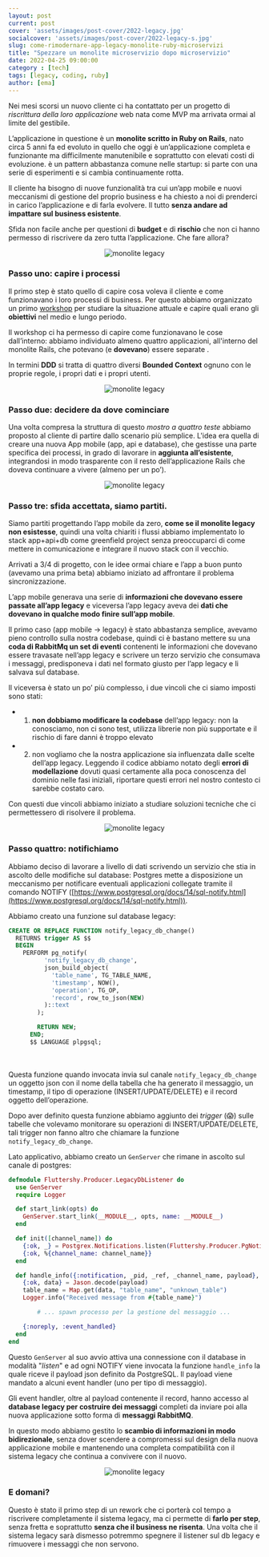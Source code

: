 ```yaml
---
layout: post
current: post
cover: 'assets/images/post-cover/2022-legacy.jpg'
socialcover: 'assets/images/post-cover/2022-legacy-s.jpg'
slug: come-rimodernare-app-legacy-monolite-ruby-microservizi
title: "Spezzare un monolite microservizio dopo microservizio"
date: 2022-04-25 09:00:00
category : [tech]
tags: [legacy, coding, ruby]
author: [ema]
---
```


Nei mesi scorsi un nuovo cliente ci ha contattato per un progetto di _riscrittura della loro applicazione_ web nata come MVP ma arrivata ormai al limite del gestibile.

L’applicazione in questione è un **monolite scritto in Ruby on Rails**, nato circa 5 anni fa ed evoluto in quello che oggi è un’applicazione completa e funzionante ma difficilmente manutenibile e soprattutto con elevati costi di evoluzione. &egrave; un pattern abbastanza comune nelle startup: si parte con una serie di esperimenti e si cambia continuamente rotta.

Il cliente ha bisogno di nuove funzionalità tra cui un’app mobile e nuovi meccanismi di gestione del proprio business e ha chiesto a noi di prenderci in carico l’applicazione e di farla evolvere. Il tutto **senza andare ad impattare sul business esistente**.

Sfida non facile anche per questioni di **budget** e di **rischio** che non ci hanno permesso di riscrivere da zero tutta l’applicazione. Che fare allora?

<figure style="text-align:center"><img src="/assets/images/post-content/legacy/legacy_s_001.png" alt="monolite legacy" /></figure>

### Passo uno: capire i processi
Il primo step è stato quello di capire cosa voleva il cliente e come funzionavano i loro processi di business. Per questo abbiamo organizzato un primo [workshop](https://blog.codiceplastico.com/progettare-applicazioni-utili-per-i-clienti-pt2) per studiare la situazione attuale e capire quali erano gli **obiettivi** nel medio e lungo periodo.

Il workshop ci ha permesso di capire come funzionavano le cose dall’interno: abbiamo individuato almeno quattro applicazioni, all'interno del monolite Rails, che potevano (e **dovevano**) essere separate .

In termini **DDD** si tratta di quattro diversi **Bounded Context** ognuno con le proprie regole, i propri dati e i propri utenti.

<figure style="text-align:center"><img src="/assets/images/post-content/legacy/legacy_l_001.png" alt="monolite legacy" /></figure>

### Passo due: decidere da dove cominciare

Una volta compresa la struttura di questo _mostro a quattro teste_ abbiamo proposto al cliente di partire dallo scenario più semplice. L'idea era quella di creare una nuova App mobile (app, api e database), che gestisse una parte specifica dei processi, in grado di lavorare in **aggiunta all’esistente**, integrandosi in modo trasparente con il resto dell’applicazione Rails che doveva continuare a vivere (almeno per un po’).

<figure style="text-align:center"><img src="/assets/images/post-content/legacy/legacy_s_003.png" alt="monolite legacy" /></figure>

### Passo tre: sfida accettata, siamo partiti.

Siamo partiti progettando l’app mobile da zero, **come se il monolite legacy non esistesse**, quindi una volta chiariti i flussi abbiamo implementato lo stack app+api+db come greenfield project senza preoccuparci di come mettere in comunicazione e integrare il nuovo stack con il vecchio.

Arrivati a 3/4 di progetto, con le idee ormai chiare e l’app a buon punto (avevamo una prima beta) abbiamo iniziato ad affrontare il problema sincronizzazione.

L’app mobile generava una serie di **informazioni che dovevano essere passate all’app legacy** e viceversa l’app legacy aveva dei **dati che dovevano in qualche modo finire sull’app mobile**.

Il primo caso (app mobile → legacy) è stato abbastanza semplice, avevamo pieno controllo sulla nostra codebase, quindi ci è bastano mettere su una **coda di RabbitMq un set di eventi** contenenti le informazioni che dovevano essere travasate nell’app legacy e scrivere un terzo servizio che consumava i messaggi, predisponeva i dati nel formato giusto per l’app legacy e li salvava sul database.

Il viceversa è stato un po’ più complesso, i due vincoli che ci siamo imposti sono stati:

- 1) **non dobbiamo modificare la codebase** dell’app legacy: non la conosciamo, non ci sono test, utilizza librerie non più supportate e il rischio di fare danni è troppo elevato

- 2) non vogliamo che la nostra applicazione sia influenzata dalle scelte dell’app legacy. Leggendo il codice abbiamo notato degli **errori di modellazione** dovuti quasi certamente alla poca conoscenza del dominio nelle fasi iniziali, riportare questi errori nel nostro contesto ci sarebbe costato caro.

Con questi due vincoli abbiamo iniziato a studiare soluzioni tecniche che ci permettessero di risolvere il problema.

<figure style="text-align:center"><img src="/assets/images/post-content/legacy/legacy_s_002.png" alt="monolite legacy" /></figure>

### Passo quattro: notifichiamo
Abbiamo deciso di lavorare a livello di dati scrivendo un servizio che stia in ascolto delle modifiche sul database: Postgres mette a disposizione un meccanismo per notificare eventuali applicazioni collegate tramite il comando NOTIFY ([https://www.postgresql.org/docs/14/sql-notify.html](https://www.postgresql.org/docs/14/sql-notify.html)).

Abbiamo creato una funzione sul database legacy:

```sql
CREATE OR REPLACE FUNCTION notify_legacy_db_change()
  RETURNS trigger AS $$
  BEGIN
    PERFORM pg_notify(
          'notify_legacy_db_change',
          json_build_object(
            'table_name', TG_TABLE_NAME,
            'timestamp', NOW(),
            'operation', TG_OP,
            'record', row_to_json(NEW)
          )::text
        );

        RETURN NEW;
      END;
      $$ LANGUAGE plpgsql;
```
<br/><br/>
Questa funzione quando invocata invia sul canale `notify_legacy_db_change` un oggetto json con il nome della tabella che ha generato il messaggio, un timestamp, il tipo di operazione (INSERT/UPDATE/DELETE) e il record oggetto dell’operazione.

Dopo aver definito questa funzione abbiamo aggiunto dei *trigger* (😱) sulle tabelle che volevamo monitorare su operazioni di INSERT/UPDATE/DELETE, tali trigger non fanno altro che chiamare la funzione `notify_legacy_db_change`.

Lato applicativo, abbiamo creato un `GenServer` che rimane in ascolto sul canale di postgres:

```elixir
defmodule Fluttershy.Producer.LegacyDbListener do
  use GenServer
  require Logger

  def start_link(opts) do
    GenServer.start_link(__MODULE__, opts, name: __MODULE__)
  end

  def init([channel_name]) do
    {:ok, _} = Postgrex.Notifications.listen(Fluttershy.Producer.PgNotifier, channel_name)
    {:ok, %{channel_name: channel_name}}
  end

  def handle_info({:notification, _pid, _ref, _channel_name, payload}, _state) do
    {:ok, data} = Jason.decode(payload)
    table_name = Map.get(data, "table_name", "unknown_table")
    Logger.info("Received message from #{table_name}")

		# ... spawn processo per la gestione del messaggio ...

    {:noreply, :event_handled}
  end
end
```

Questo `GenServer` al suo avvio attiva una connessione con il database in modalità "_listen_" e ad ogni NOTIFY viene invocata la funzione `handle_info` la quale riceve il payload json definito da PostgreSQL. Il payload viene mandato a alcuni event handler (uno per tipo di messaggio).

Gli event handler, oltre al payload contenente il record,  hanno accesso al **database legacy per costruire dei messaggi** completi da inviare poi alla nuova applicazione sotto forma di **messaggi RabbitMQ**.

In questo modo abbiamo gestito lo **scambio di informazioni in modo bidirezionale**, senza dover scendere a compromessi sul design della nuova applicazione mobile e mantenendo una completa compatibilità con il sistema legacy che continua a convivere con il nuovo.

<figure style="text-align:center"><img src="/assets/images/post-content/legacy/legacy_l_002.png" alt="monolite legacy" /></figure>

### E domani? 

Questo è stato il primo step di un rework che ci porterà col tempo a riscrivere completamente il sistema legacy, ma ci permette di **farlo per step**, senza fretta e soprattutto **senza che il business ne risenta**. Una volta che il sistema legacy sarà dismesso potremmo spegnere il listener sul db legacy e rimuovere i messaggi che non servono.

